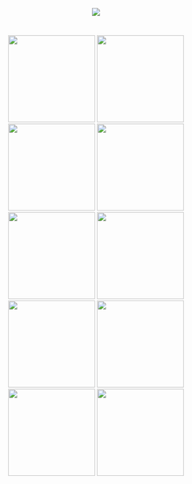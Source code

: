 <p align="center">
   <img src="https://cdn.discordapp.com/attachments/1002743049987821671/1097210918078779552/aaa4.png"  
<p align="center">
   
</details>
 
#
 
 <p align="center">
 <a href="mas.md">
<img src="https://a.ppy.sh/21821366"  
       width="175"
       height="175"></a>
<a href="jaysn.md">
  <img src="https://a.ppy.sh/18042211"  
       width="175"
       height="175"></a>
<a href="kya.md">
  <img src="https://cdn.discordapp.com/attachments/1002743049987821671/1097201331623690250/aaaaaa.png"  
       width="175"
       height="175"></a>
<a href="jonx042.md">
  <img src="https://a.ppy.sh/18657106"  
       width="175"
       height="175"></a>
<a href="toasty.md">
  <img src="https://a.ppy.sh/18055871"  
       width="175"
       height="175"></a>
<a href="everybody eats.md">
  <img src="https://a.ppy.sh/20674186"  
       width="175"
       height="175"></a>
<a href="shiidou.md">
  <img src="https://a.ppy.sh/14346246"  
       width="175"
       height="175"></a>
<a href="yuna.md">
  <img src="https://a.gatari.pw/27785"  
       width="175"
       height="175"></a>
<a href="peter.md">
  <img src="https://a.ppy.sh/6372800"  
       width="175"
       height="175"></a>
<a href="froslass.md">
  <img src="https://a.ppy.sh/18090086"  
       width="175"
       height="175"></a>
